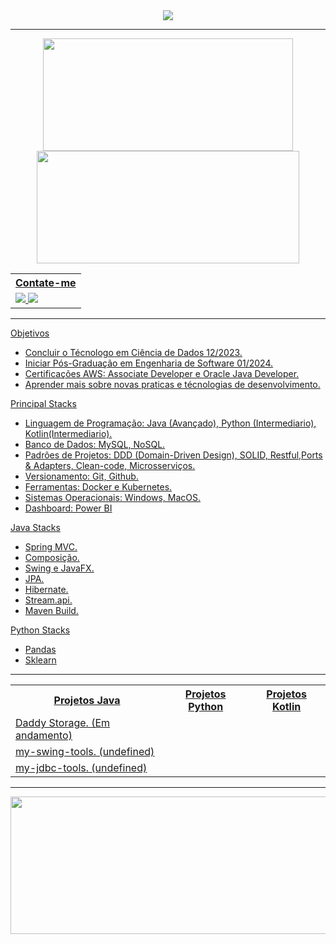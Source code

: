 <div align="center" class="svg-header-welcome">
	<a href="https://git.io/typing-svg"><img src="https://readme-typing-svg.demolab.com?font=Fira+Code&size=30&pause=1000&color=FFFFFF&center=true&width=800&lines=Ola%2C+seja+bem+vindo+ao+meu+github.;Eu+sou+Norton+Domingues+Manfr%C3%A9.">
	</a>
</div>

<hr>

<div align="center" class="stats-and-mostused">
	<a href="https://github.com/nortonmanfrejr">
  	<img height="180em" width="400em" src="https://github-readme-stats.vercel.app/api?username=nortonmanfrejr&show_icons=true&theme=dark&include_all_commits=true&count_private=true"/>
   	<!-- Most used programming languages -->
  	<img height="180em" width="420em" src="https://github-readme-stats.vercel.app/api/top-langs/?username=nortonmanfrejr&layout=compact&langs_count=7&theme=dark"/>
</div>

<div align="center" class="contact">
	<table>
		<tr><th>Contate-me</th></tr>
		<tr>
			<td>
			<a href="https://www.linkedin.com/in/norton-manfr%C3%A9-8a899b211/" target="_blank">	
    <img src="https://img.shields.io/badge/-LinkedIn-%230077B5?style=for-the-badge&logo=linkedin&logoColor=white">
    <a href="https://www.google.com.br/" target="_blank">	
     <img src="https://img.shields.io/badge/WhatsApp-25D366?style=for-the-badge&logo=whatsapp&logoColor=white">
			</td>
		</tr>
	</table>
</div>

<hr>

Objetivos <!-- Objetivos para serem realizados em até 2 anos --> 
- Concluir o Técnologo em Ciência de Dados 12/2023.  <!-- Objetivo para 2023-->
- Iniciar Pós-Graduação em Engenharia de Software 01/2024. <!-- Após a conclusão do objetivo anterior -->
- Certificações AWS: Associate Developer e Oracle Java Developer. <!-- Conhecimento ja tenho, so falta $$ -->
- Aprender mais sobre novas praticas e técnologias de desenvolvimento. <!-- Aprendendo sempre -->

Principal Stacks <!-- Principais habilidades técnicas -->
- Linguagem de Programação: Java (Avançado), Python (Intermediario), Kotlin(Intermediario). <!-- Conhecimentos Consideraveis -->
- Banco de Dados: MySQL, NoSQL. <!-- Banco de dados que sou habituado, SGBDs não são considerado -->
- Padrões de Projetos: DDD (Domain-Driven Design), SOLID, Restful,Ports & Adapters, Clean-code, Microsserviços. <!-- Padrões de Projetos praticados -->
- Versionamento: Git, Github. <!-- Versionamento de Código -->
- Ferramentas: Docker e Kubernetes. <!-- Ferramentas de Conteiners utilizadas, OPENSHIFT esta para ser adicionada -->
- Sistemas Operacionais: Windows, MacOS. <!-- Sistemas operacionais que sou habituado -->
- Dashboard: Power BI <!-- Sem muito a dizer -->
  
<!-- 
Future Stacks 
- Frameworks: Angular, NodeJS
- Cloud-computing: AWS e Azure
- Web developement: HTML, CSS5, JavaScript

-->
Java Stacks
- Spring MVC.
- Composição. <!-- Utilizado para implementar boas praticas de desenvolvimento, é comparavel a desnormalização de uma base de dados. -->
- Swing e JavaFX. <!-- Interface Grafica, essencial para o desenvolvimento do toolkit my-swing-tools. -->
- JPA. 
- Hibernate.
- Stream.api. <!-- Essencial para o habito de programação funcional -->
- Maven Build. <!-- Para criação de arquivos JAR -->

<!--
Kotlin Stacks.
- null
-->

Python Stacks
- Pandas
- Sklearn
 
<hr>

<div align="center" class="projects">
	<table>
		<tr class="header">
			<th>Projetos Java</th>
			<th>Projetos Python</th>
			<th>Projetos Kotlin</th>
		</tr>
		<tr class="column1">
			<td><a href="https://github.com/nortonmanfrejr/Daddy-Storage-with-Swing"> Daddy Storage. (Em andamento) <!-- enter in the repository --></td>
		</tr>
		<tr class="column2">
			<td><a href="https://github.com/nortonmanfrejr/my-swing-tools.git"> my-swing-tools. (undefined) <!-- toolkit facilitador para desenvolver GUI Desktop --></td>	
		</tr>
		<tr class="column3">
			<td><a href="https://github.com/nortonmanfrejr/my-jdbc-tools"> my-jdbc-tools. (undefined)  <!-- toolkit facilitador para desenvolvimento com o JDBC --></td>
		</tr>
	</table>
</div>

<hr>

<div align="center" class="day-streak">
	<a href="https://github.com/nortonmanfrejr"> 
   	<img height="220em" width="800em" src="https://streak-stats.demolab.com?user=nortonmanfrejr&theme=dark"/>
</div>
